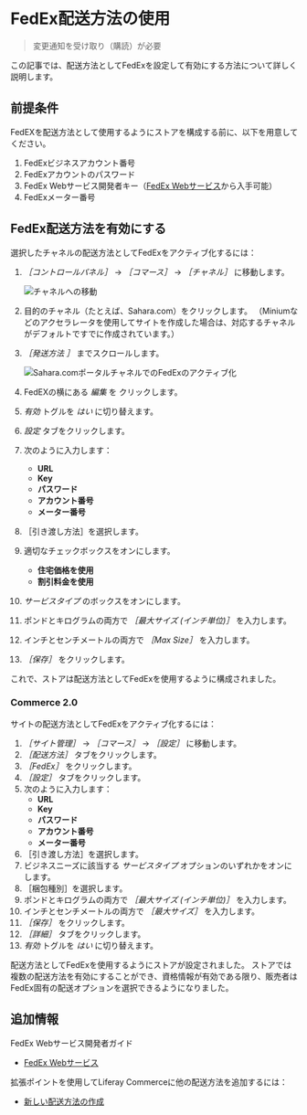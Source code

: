 # FedEx配送方法の使用

> 変更通知を受け取り（購読）が必要

この記事では、配送方法としてFedExを設定して有効にする方法について詳しく説明します。

## 前提条件

FedEXを配送方法として使用するようにストアを構成する前に、以下を用意してください。

1. FedExビジネスアカウント番号
1. FedExアカウントのパスワード
1. FedEx Webサービス開発者キー（[FedEx Webサービス](https://www.fedex.com/en-us/developer/web-services.html)から入手可能）
1. FedExメーター番号

## FedEx配送方法を有効にする

選択したチャネルの配送方法としてFedExをアクティブ化するには：

1. _［コントロールパネル］_ → _［コマース］_ → _［チャネル］_ に移動します。

    ![チャネルへの移動](./using-the-fedex-shipping-method/images/01.png)

1. 目的のチャネル（たとえば、Sahara.com）をクリックします。 （Miniumなどのアクセラレータを使用してサイトを作成した場合は、対応するチャネルがデフォルトですでに作成されています。）
1. _［発送方法 ］_ までスクロールします。

    ![Sahara.comポータルチャネルでのFedExのアクティブ化](./using-the-fedex-shipping-method/images/02.png)

1. FedEXの横にある _編集_ を クリックします。
1. _有効_ トグルを _はい_ に切り替えます。
1. _設定_ タブをクリックします。
1. 次のように入力します：
    * **URL**
    * **Key**
    * **パスワード**
    * **アカウント番号**
    * **メーター番号**
1. ［引き渡し方法］を選択します。
1. 適切なチェックボックスをオンにします。
    * **住宅価格を使用**
    * **割引料金を使用**
1. _サービスタイプ_ のボックスをオンにします。
1. ポンドとキログラムの両方で _［最大サイズ (インチ単位)］_ を入力します。
1. インチとセンチメートルの両方で _［Max Size］_ を入力します。
1. _［保存］_ をクリックします。

これで、ストアは配送方法としてFedExを使用するように構成されました。

### Commerce 2.0

サイトの配送方法としてFedExをアクティブ化するには：

1. _［サイト管理］_ → _［コマース］_ → _［設定］_ に移動します。
1. _［配送方法］_ タブをクリックします。
1. _［FedEx］_ をクリックします。
1. _［設定］_ タブをクリックします。
1. 次のように入力します：
    * **URL**
    * **Key**
    * **パスワード**
    * **アカウント番号**
    * **メーター番号**
1. ［引き渡し方法］を選択します。
1. ビジネスニーズに該当する _サービスタイプ_ オプションのいずれかをオンにします。
1. ［梱包種別］を選択します。
1. ポンドとキログラムの両方で _［最大サイズ (インチ単位)］_ を入力します。
1. インチとセンチメートルの両方で _［最大サイズ］_ を入力します。
1. _［保存］_ をクリックします。
1. _［詳細］_ タブをクリックします。
1. _有効_ トグルを _はい_ に切り替えます。

配送方法としてFedExを使用するようにストアが設定されました。 ストアでは複数の配送方法を有効にすることができ、資格情報が有効である限り、販売者はFedEx固有の配送オプションを選択できるようになりました。

## 追加情報

FedEx Webサービス開発者ガイド

* [FedEx Webサービス](https://www.fedex.com/en-us/developer/web-services.html)

拡張ポイントを使用してLiferay Commerceに他の配送方法を追加するには：

* [新しい配送方法の作成](https://help.liferay.com/hc/en-us/articles/360020751831)
